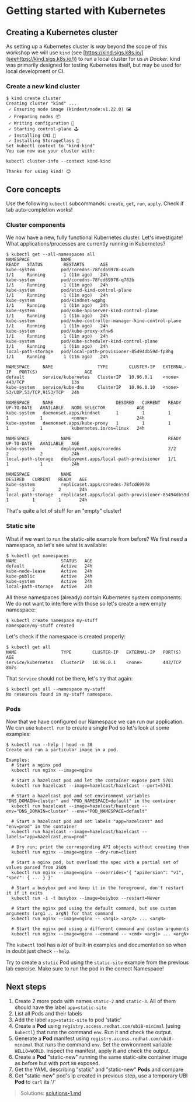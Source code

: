 # Getting started with Kubernetes

## Creating a Kubernetes cluster

As setting up a Kubernetes cluster is _way_ beyond the scope of this workshop we will use `kind` (see [https://kind.sigs.k8s.io/](seehttps://kind.sigs.k8s.io/)) to run a local cluster for us *in Docker*. kind was primarily designed for testing Kubernetes itself, but may be used for local development or CI.

### Create a new kind cluster

```shell
$ kind create cluster
Creating cluster "kind" ...
 ✓ Ensuring node image (kindest/node:v1.22.0) 🖼
 ✓ Preparing nodes 📦  
 ✓ Writing configuration 📜 
 ✓ Starting control-plane 🕹️ 
 ✓ Installing CNI 🔌 
 ✓ Installing StorageClass 💾 
Set kubectl context to "kind-kind"
You can now use your cluster with:

kubectl cluster-info --context kind-kind

Thanks for using kind! 😊
```

## Core concepts

Use the following `kubectl` subcommands: `create`, `get`, `run`, `apply`. Check if tab auto-completion works!

### Cluster components

We now have a new, fully functional Kubernetes cluster. Let's investigate! What applications/processes are currently running in Kubernetes?

```console
$ kubectl get --all-namespaces all
NAMESPACE            NAME                                             READY   STATUS        RESTARTS      AGE
kube-system          pod/coredns-78fcd69978-4svdh                     1/1     Running       1 (11m ago)   24h
kube-system          pod/coredns-78fcd69978-q782b                     1/1     Running       1 (11m ago)   24h
kube-system          pod/etcd-kind-control-plane                      1/1     Running       1 (11m ago)   24h
kube-system          pod/kindnet-wgphg                                1/1     Running       1 (11m ago)   24h
kube-system          pod/kube-apiserver-kind-control-plane            1/1     Running       1 (11m ago)   24h
kube-system          pod/kube-controller-manager-kind-control-plane   1/1     Running       1 (11m ago)   24h
kube-system          pod/kube-proxy-xfnw6                             1/1     Running       1 (11m ago)   24h
kube-system          pod/kube-scheduler-kind-control-plane            1/1     Running       1 (11m ago)   24h
local-path-storage   pod/local-path-provisioner-85494db59d-fp8hg      1/1     Running       1 (11m ago)   24h

NAMESPACE     NAME                 TYPE        CLUSTER-IP   EXTERNAL-IP   PORT(S)                  AGE
default       service/kubernetes   ClusterIP   10.96.0.1    <none>        443/TCP                  13s
kube-system   service/kube-dns     ClusterIP   10.96.0.10   <none>        53/UDP,53/TCP,9153/TCP   24h

NAMESPACE     NAME                        DESIRED   CURRENT   READY   UP-TO-DATE   AVAILABLE   NODE SELECTOR            AGE
kube-system   daemonset.apps/kindnet      1         1         1       1            1           <none>                   24h
kube-system   daemonset.apps/kube-proxy   1         1         1       1            1           kubernetes.io/os=linux   24h

NAMESPACE            NAME                                     READY   UP-TO-DATE   AVAILABLE   AGE
kube-system          deployment.apps/coredns                  2/2     2            2           24h
local-path-storage   deployment.apps/local-path-provisioner   1/1     1            1           24h

NAMESPACE            NAME                                                DESIRED   CURRENT   READY   AGE
kube-system          replicaset.apps/coredns-78fcd69978                  2         2         2       24h
local-path-storage   replicaset.apps/local-path-provisioner-85494db59d   1         1         1       24h
```

That's quite a lot of stuff for an "empty" cluster!

### Static site

What if we want to run the static-site example from before? We first need a namespace, so let's see what is available:

```console
$ kubectl get namespaces
NAME                 STATUS   AGE
default              Active   24h
kube-node-lease      Active   24h
kube-public          Active   24h
kube-system          Active   24h
local-path-storage   Active   24h
```

All these namespaces (already) contain Kubernetes system components. We do not want to interfere with those so let's create a new empty namespace:

```console
$ kubectl create namespace my-stuff
namespace/my-stuff created
```

Let's check if the namespace is created properly:

```console
$ kubectl get all
NAME                 TYPE        CLUSTER-IP   EXTERNAL-IP   PORT(S)   AGE
service/kubernetes   ClusterIP   10.96.0.1    <none>        443/TCP   8m7s
```

That `Service` should not be there, let's try that again:

```console
$ kubectl get all --namespace my-stuff
No resources found in my-stuff namespace.
```

### Pods

Now that we have configured our Namespace we can run our application. We can use `kubectl run` to create a single Pod so let's look at some examples:

```console
$ kubectl run --help | head -n 30
Create and run a particular image in a pod.

Examples:
  # Start a nginx pod
  kubectl run nginx --image=nginx
  
  # Start a hazelcast pod and let the container expose port 5701
  kubectl run hazelcast --image=hazelcast/hazelcast --port=5701
  
  # Start a hazelcast pod and set environment variables "DNS_DOMAIN=cluster" and "POD_NAMESPACE=default" in the container
  kubectl run hazelcast --image=hazelcast/hazelcast --env="DNS_DOMAIN=cluster" --env="POD_NAMESPACE=default"
  
  # Start a hazelcast pod and set labels "app=hazelcast" and "env=prod" in the container
  kubectl run hazelcast --image=hazelcast/hazelcast --labels="app=hazelcast,env=prod"
  
  # Dry run; print the corresponding API objects without creating them
  kubectl run nginx --image=nginx --dry-run=client
  
  # Start a nginx pod, but overload the spec with a partial set of values parsed from JSON
  kubectl run nginx --image=nginx --overrides='{ "apiVersion": "v1", "spec": { ... } }'
  
  # Start a busybox pod and keep it in the foreground, don't restart it if it exits
  kubectl run -i -t busybox --image=busybox --restart=Never
  
  # Start the nginx pod using the default command, but use custom arguments (arg1 .. argN) for that command
  kubectl run nginx --image=nginx -- <arg1> <arg2> ... <argN>
  
  # Start the nginx pod using a different command and custom arguments
  kubectl run nginx --image=nginx --command -- <cmd> <arg1> ... <argN>

```

The `kubectl` tool has a _lot_ of built-in examples and documentation so when in doubt just check `--help`.

Try to create a `static` Pod using the `static-site` example from the previous lab exercise. Make sure to run the pod in the correct Namespace!

## Next steps

1. Create 2 more pods with names `static-2` and `static-3`. All of them should have the label `app=static-site`
2. List all Pods and their labels
3. Add the label `app=static-site` to pod 'static'
4. Create a **Pod** using `registry.access.redhat.com/ubi8-minimal` (using `kubectl`) that runs the command `env`. Run it and check the output.
5. Generate a **Pod** manifest using `registry.access.redhat.com/ubi8-minimal` that runs the command `env`. Set the environment variable `HELLO=WORLD`. Inspect the manifest, apply it and check the output.
6. Create a **Pod** "static-new" running the same static-site container image as before but with port `80` exposed.
7. Get the YAML describing "static" and "static-new" **Pods** and compare
8. Get "static-new" pod's ip created in previous step, use a temporary UBI **Pod** to `curl` its '/'

> Solutions: [solutions-1.md](solutions-1.md)
